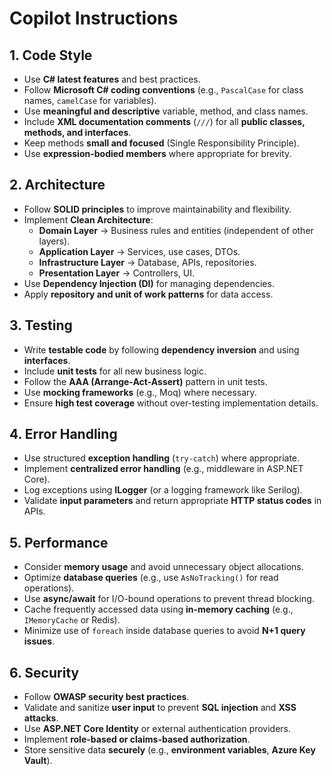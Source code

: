 # Copilot Instructions

## 1. Code Style
- Use **C# latest features** and best practices.
- Follow **Microsoft C# coding conventions** (e.g., `PascalCase` for class names, `camelCase` for variables).
- Use **meaningful and descriptive** variable, method, and class names.
- Include **XML documentation comments** (`///`) for all **public classes, methods, and interfaces**.
- Keep methods **small and focused** (Single Responsibility Principle).
- Use **expression-bodied members** where appropriate for brevity.

## 2. Architecture
- Follow **SOLID principles** to improve maintainability and flexibility.
- Implement **Clean Architecture**:
  - **Domain Layer** → Business rules and entities (independent of other layers).
  - **Application Layer** → Services, use cases, DTOs.
  - **Infrastructure Layer** → Database, APIs, repositories.
  - **Presentation Layer** → Controllers, UI.
- Use **Dependency Injection (DI)** for managing dependencies.
- Apply **repository and unit of work patterns** for data access.

## 3. Testing
- Write **testable code** by following **dependency inversion** and using **interfaces**.
- Include **unit tests** for all new business logic.
- Follow the **AAA (Arrange-Act-Assert)** pattern in unit tests.
- Use **mocking frameworks** (e.g., Moq) where necessary.
- Ensure **high test coverage** without over-testing implementation details.

## 4. Error Handling
- Use structured **exception handling** (`try-catch`) where appropriate.
- Implement **centralized error handling** (e.g., middleware in ASP.NET Core).
- Log exceptions using **ILogger** (or a logging framework like Serilog).
- Validate **input parameters** and return appropriate **HTTP status codes** in APIs.

## 5. Performance
- Consider **memory usage** and avoid unnecessary object allocations.
- Optimize **database queries** (e.g., use `AsNoTracking()` for read operations).
- Use **async/await** for I/O-bound operations to prevent thread blocking.
- Cache frequently accessed data using **in-memory caching** (e.g., `IMemoryCache` or Redis).
- Minimize use of `foreach` inside database queries to avoid **N+1 query issues**.

## 6. Security
- Follow **OWASP security best practices**.
- Validate and sanitize **user input** to prevent **SQL injection** and **XSS attacks**.
- Use **ASP.NET Core Identity** or external authentication providers.
- Implement **role-based or claims-based authorization**.
- Store sensitive data **securely** (e.g., **environment variables**, **Azure Key Vault**).